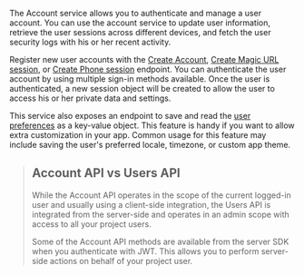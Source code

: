The Account service allows you to authenticate and manage a user account. You can use the account service to update user information, retrieve the user sessions across different devices, and fetch the user security logs with his or her recent activity.

Register new user accounts with the [Create Account](https://appwrite.io/docs/client/account#accountCreate), [Create Magic URL session](https://appwrite.io/docs/client/account#accountCreateMagicURLSession), or [Create Phone session](https://appwrite.io/docs/client/account#accountCreatePhoneSession) endpoint. You can authenticate the user account by using multiple sign-in methods available. Once the user is authenticated, a new session object will be created to allow the user to access his or her private data and settings.

This service also exposes an endpoint to save and read the [user preferences](https://appwrite.io/docs/client/account#accountUpdatePrefs) as a key-value object. This feature is handy if you want to allow extra customization in your app. Common usage for this feature may include saving the user's preferred locale, timezone, or custom app theme.

> ## Account API vs Users API
> While the Account API operates in the scope of the current logged-in user and usually using a client-side integration, the Users API is integrated from the server-side and operates in an admin scope with access to all your project users. 
> 
> Some of the Account API methods are available from the server SDK when you authenticate with JWT. This allows you to perform server-side actions on behalf of your project user.

